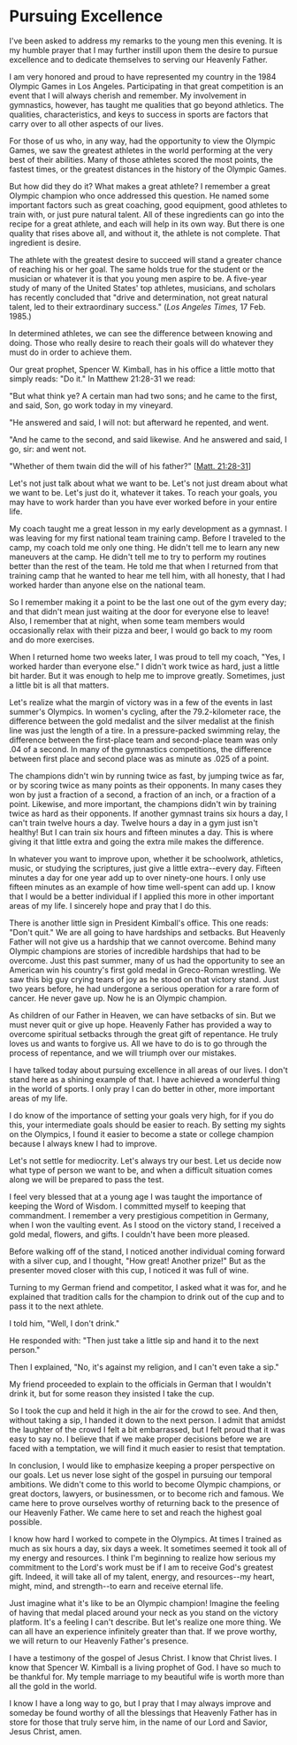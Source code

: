 # Pursuing Excellence

I've been asked to address my remarks to the young men this evening. It is my
humble prayer that I may further instill upon them the desire to pursue
excellence and to dedicate themselves to serving our Heavenly Father.

I am very honored and proud to have represented my country in the 1984 Olympic
Games in Los Angeles. Participating in that great competition is an event that
I will always cherish and remember. My involvement in gymnastics, however, has
taught me qualities that go beyond athletics. The qualities, characteristics,
and keys to success in sports are factors that carry over to all other aspects
of our lives.

For those of us who, in any way, had the opportunity to view the Olympic
Games, we saw the greatest athletes in the world performing at the very best
of their abilities. Many of those athletes scored the most points, the fastest
times, or the greatest distances in the history of the Olympic Games.

But how did they do it? What makes a great athlete? I remember a great Olympic
champion who once addressed this question. He named some important factors
such as great coaching, good equipment, good athletes to train with, or just
pure natural talent. All of these ingredients can go into the recipe for a
great athlete, and each will help in its own way. But there is one quality
that rises above all, and without it, the athlete is not complete. That
ingredient is desire.

The athlete with the greatest desire to succeed will stand a greater chance of
reaching his or her goal. The same holds true for the student or the musician
or whatever it is that you young men aspire to be. A five-year study of many
of the United States' top athletes, musicians, and scholars has recently
concluded that "drive and determination, not great natural talent, led to
their extraordinary success." (_Los Angeles Times,_ 17 Feb. 1985.)

In determined athletes, we can see the difference between knowing and doing.
Those who really desire to reach their goals will do whatever they must do in
order to achieve them.

Our great prophet, Spencer W. Kimball, has in his office a little motto that
simply reads: "Do it." In Matthew 21:28-31 we read:

"But what think ye? A certain man had two sons; and he came to the first, and
said, Son, go work today in my vineyard.

"He answered and said, I will not: but afterward he repented, and went.

"And he came to the second, and said likewise. And he answered and said, I go,
sir: and went not.

"Whether of them twain did the will of his father?" [[Matt.
21:28-31](https://www.lds.org/scriptures/nt/matt/21.28-31?lang=eng#27)]

Let's not just talk about what we want to be. Let's not just dream about what
we want to be. Let's just do it, whatever it takes. To reach your goals, you
may have to work harder than you have ever worked before in your entire life.

My coach taught me a great lesson in my early development as a gymnast. I was
leaving for my first national team training camp. Before I traveled to the
camp, my coach told me only one thing. He didn't tell me to learn any new
maneuvers at the camp. He didn't tell me to try to perform my routines better
than the rest of the team. He told me that when I returned from that training
camp that he wanted to hear me tell him, with all honesty, that I had worked
harder than anyone else on the national team.

So I remember making it a point to be the last one out of the gym every day;
and that didn't mean just waiting at the door for everyone else to leave!
Also, I remember that at night, when some team members would occasionally
relax with their pizza and beer, I would go back to my room and do more
exercises.

When I returned home two weeks later, I was proud to tell my coach, "Yes, I
worked harder than everyone else." I didn't work twice as hard, just a little
bit harder. But it was enough to help me to improve greatly. Sometimes, just a
little bit is all that matters.

Let's realize what the margin of victory was in a few of the events in last
summer's Olympics. In women's cycling, after the 79.2-kilometer race, the
difference between the gold medalist and the silver medalist at the finish
line was just the length of a tire. In a pressure-packed swimming relay, the
difference between the first-place team and second-place team was only .04 of
a second. In many of the gymnastics competitions, the difference between first
place and second place was as minute as .025 of a point.

The champions didn't win by running twice as fast, by jumping twice as far, or
by scoring twice as many points as their opponents. In many cases they won by
just a fraction of a second, a fraction of an inch, or a fraction of a point.
Likewise, and more important, the champions didn't win by training twice as
hard as their opponents. If another gymnast trains six hours a day, I can't
train twelve hours a day. Twelve hours a day in a gym just isn't healthy! But
I can train six hours and fifteen minutes a day. This is where giving it that
little extra and going the extra mile makes the difference.

In whatever you want to improve upon, whether it be schoolwork, athletics,
music, or studying the scriptures, just give a little extra--every day.
Fifteen minutes a day for one year add up to over ninety-one hours. I only use
fifteen minutes as an example of how time well-spent can add up. I know that I
would be a better individual if I applied this more in other important areas
of my life. I sincerely hope and pray that I do this.

There is another little sign in President Kimball's office. This one reads:
"Don't quit." We are all going to have hardships and setbacks. But Heavenly
Father will not give us a hardship that we cannot overcome. Behind many
Olympic champions are stories of incredible hardships that had to be overcome.
Just this past summer, many of us had the opportunity to see an American win
his country's first gold medal in Greco-Roman wrestling. We saw this big guy
crying tears of joy as he stood on that victory stand. Just two years before,
he had undergone a serious operation for a rare form of cancer. He never gave
up. Now he is an Olympic champion.

As children of our Father in Heaven, we can have setbacks of sin. But we must
never quit or give up hope. Heavenly Father has provided a way to overcome
spiritual setbacks through the great gift of repentance. He truly loves us and
wants to forgive us. All we have to do is to go through the process of
repentance, and we will triumph over our mistakes.

I have talked today about pursuing excellence in all areas of our lives. I
don't stand here as a shining example of that. I have achieved a wonderful
thing in the world of sports. I only pray I can do better in other, more
important areas of my life.

I do know of the importance of setting your goals very high, for if you do
this, your intermediate goals should be easier to reach. By setting my sights
on the Olympics, I found it easier to become a state or college champion
because I always knew I had to improve.

Let's not settle for mediocrity. Let's always try our best. Let us decide now
what type of person we want to be, and when a difficult situation comes along
we will be prepared to pass the test.

I feel very blessed that at a young age I was taught the importance of keeping
the Word of Wisdom. I committed myself to keeping that commandment. I remember
a very prestigious competition in Germany, when I won the vaulting event. As I
stood on the victory stand, I received a gold medal, flowers, and gifts. I
couldn't have been more pleased.

Before walking off of the stand, I noticed another individual coming forward
with a silver cup, and I thought, "How great! Another prize!" But as the
presenter moved closer with this cup, I noticed it was full of wine.

Turning to my German friend and competitor, I asked what it was for, and he
explained that tradition calls for the champion to drink out of the cup and to
pass it to the next athlete.

I told him, "Well, I don't drink."

He responded with: "Then just take a little sip and hand it to the next
person."

Then I explained, "No, it's against my religion, and I can't even take a sip."

My friend proceeded to explain to the officials in German that I wouldn't
drink it, but for some reason they insisted I take the cup.

So I took the cup and held it high in the air for the crowd to see. And then,
without taking a sip, I handed it down to the next person. I admit that amidst
the laughter of the crowd I felt a bit embarrassed, but I felt proud that it
was easy to say no. I believe that if we make proper decisions before we are
faced with a temptation, we will find it much easier to resist that
temptation.

In conclusion, I would like to emphasize keeping a proper perspective on our
goals. Let us never lose sight of the gospel in pursuing our temporal
ambitions. We didn't come to this world to become Olympic champions, or great
doctors, lawyers, or businessmen, or to become rich and famous. We came here
to prove ourselves worthy of returning back to the presence of our Heavenly
Father. We came here to set and reach the highest goal possible.

I know how hard I worked to compete in the Olympics. At times I trained as
much as six hours a day, six days a week. It sometimes seemed it took all of
my energy and resources. I think I'm beginning to realize how serious my
commitment to the Lord's work must be if I am to receive God's greatest gift.
Indeed, it will take all of my talent, energy, and resources--my heart, might,
mind, and strength--to earn and receive eternal life.

Just imagine what it's like to be an Olympic champion! Imagine the feeling of
having that medal placed around your neck as you stand on the victory
platform. It's a feeling I can't describe. But let's realize one more thing.
We can all have an experience infinitely greater than that. If we prove
worthy, we will return to our Heavenly Father's presence.

I have a testimony of the gospel of Jesus Christ. I know that Christ lives. I
know that Spencer W. Kimball is a living prophet of God. I have so much to be
thankful for. My temple marriage to my beautiful wife is worth more than all
the gold in the world.

I know I have a long way to go, but I pray that I may always improve and
someday be found worthy of all the blessings that Heavenly Father has in store
for those that truly serve him, in the name of our Lord and Savior, Jesus
Christ, amen.

